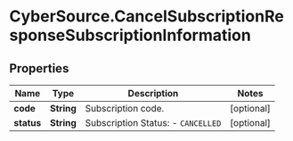 # CyberSource.CancelSubscriptionResponseSubscriptionInformation

## Properties
Name | Type | Description | Notes
------------ | ------------- | ------------- | -------------
**code** | **String** | Subscription code.  | [optional] 
**status** | **String** | Subscription Status: - `CANCELLED`  | [optional] 



